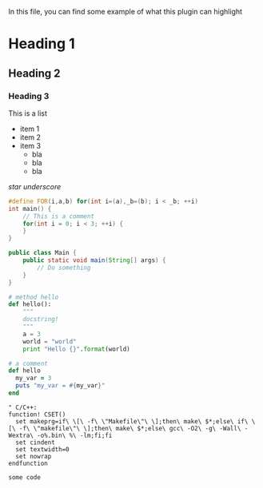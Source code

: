 <!-- Example highlight -->

In this file, you can find some example of what this plugin can highlight

# Heading 1
## Heading 2
### Heading 3

This is a list
* item 1
* item 2
* item 3
    - bla
    - bla
    - bla

*star* _underscore_

```cpp
#define FOR(i,a,b) for(int i=(a),_b=(b); i < _b; ++i)
int main() {
    // This is a comment
    for(int i = 0; i < 3; ++i) {
    }
}
```

```java
public class Main {
    public static void main(String[] args) {
        // Do something
    }
}
```

```python
# method hello
def hello():
    """
    docstring!
    """
    a = 3
    world = "world"
    print "Hello {}".format(world)
```

```ruby
# a comment
def hello
  my_var = 3
  puts "my_var = #{my_var}"
end
```

```vim
" C/C++:
function! CSET()
  set makeprg=if\ \[\ -f\ \"Makefile\"\ \];then\ make\ $*;else\ if\ \[\ -f\ \"makefile\"\ \];then\ make\ $*;else\ gcc\ -O2\ -g\ -Wall\ -Wextra\ -o%.bin\ %\ -lm;fi;fi
  set cindent
  set textwidth=0
  set nowrap
endfunction
```

```
some code
```
